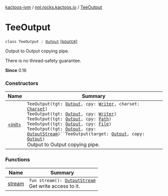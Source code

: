 [kactoos-jvm](../../index.md) / [nnl.rocks.kactoos.io](../index.md) / [TeeOutput](./index.md)

# TeeOutput

`class TeeOutput : `[`Output`](../../nnl.rocks.kactoos/-output/index.md) [(source)](https://github.com/neonailol/kactoos/blob/master/kactoos-jvm/src/main/kotlin/nnl/rocks/kactoos/io/TeeOutput.kt#L22)

Output to Output copying pipe.

There is no thread-safety guarantee.

**Since**
0.16

### Constructors

| Name | Summary |
|---|---|
| [&lt;init&gt;](-init-.md) | `TeeOutput(tgt: `[`Output`](../../nnl.rocks.kactoos/-output/index.md)`, cpy: `[`Writer`](http://docs.oracle.com/javase/8/docs/api/java/io/Writer.html)`, charset: `[`Charset`](http://docs.oracle.com/javase/8/docs/api/java/nio/charset/Charset.html)`)`<br>`TeeOutput(tgt: `[`Output`](../../nnl.rocks.kactoos/-output/index.md)`, cpy: `[`Writer`](http://docs.oracle.com/javase/8/docs/api/java/io/Writer.html)`)`<br>`TeeOutput(tgt: `[`Output`](../../nnl.rocks.kactoos/-output/index.md)`, cpy: `[`Path`](http://docs.oracle.com/javase/8/docs/api/java/nio/file/Path.html)`)`<br>`TeeOutput(tgt: `[`Output`](../../nnl.rocks.kactoos/-output/index.md)`, cpy: `[`File`](http://docs.oracle.com/javase/8/docs/api/java/io/File.html)`)`<br>`TeeOutput(tgt: `[`Output`](../../nnl.rocks.kactoos/-output/index.md)`, cpy: `[`OutputStream`](http://docs.oracle.com/javase/8/docs/api/java/io/OutputStream.html)`)``TeeOutput(target: `[`Output`](../../nnl.rocks.kactoos/-output/index.md)`, copy: `[`Output`](../../nnl.rocks.kactoos/-output/index.md)`)`<br>Output to Output copying pipe. |

### Functions

| Name | Summary |
|---|---|
| [stream](stream.md) | `fun stream(): `[`OutputStream`](http://docs.oracle.com/javase/8/docs/api/java/io/OutputStream.html)<br>Get write access to it. |
